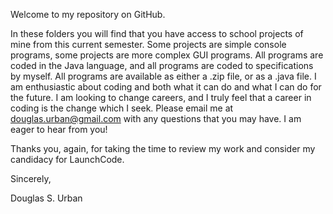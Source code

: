 

Welcome to my repository on GitHub.

In these folders you will find that you have access to school projects of mine from this current semester.
Some projects are simple console programs, some projects are more complex GUI programs. 
All programs are coded in the Java language, and all programs are coded to specifications by myself. 
All programs are available as either a .zip file, or as a .java file.
I am enthusiastic about coding and both what it can do and what I can do for the future. I am looking to change careers, and I truly feel that a career in coding is the change which I seek.  Please email me at douglas.urban@gmail.com with any questions that you may have. I am eager to hear from you!

Thanks you, again, for taking the time to review my work and consider my candidacy for LaunchCode.

Sincerely, 

Douglas S. Urban
